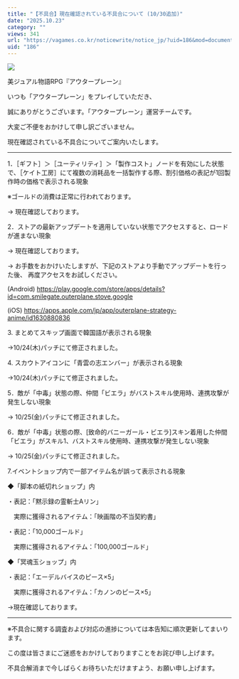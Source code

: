 ```yaml
---
title: "【不具合】現在確認されている不具合について (10/30追加)"
date: "2025.10.23"
category: ""
views: 341
url: "https://vagames.co.kr/noticewrite/notice_jp/?uid=186&mod=document"
uid: "186"
---
```


![](/images/news/live/jp/186-3374db54.png)  

  

美ジュアル物語RPG『アウタープレーン』

いつも「アウタープレーン」をプレイしていただき、

誠にありがとうございます。「アウタープレーン」運営チームです。

大変ご不便をおかけして申し訳ございません。

現在確認されている不具合についてご案内いたします。

  

* * *

  

1．［ギフト］＞［ユーティリティ］＞「製作コスト」ノードを有効にした状態で、［ケイト工房］にて複数の消耗品を一括製作する際、割引価格の表記が1回製作時の価格で表示される現象

※ゴールドの消費は正常に行われております。

→ 現在確認しております。

  

2．ストアの最新アップデートを適用していない状態でアクセスすると、ロードが進まない現象

→ 現在確認しております。

→ お手数をおかけいたしますが、下記のストアより手動でアップデートを行った後、 再度アクセスをお試しください。

  

(Android) https://play.google.com/store/apps/details?id=com.smilegate.outerplane.stove.google

  

(iOS) https://apps.apple.com/jp/app/outerplane-strategy-anime/id1630880836

  

3\. まとめてスキップ画面で韓国語が表示される現象

→10/24(木)パッチにて修正されました。

  

4\. スカウトアイコンに「青雲の志エンバー」が表示される現象

→10/24(木)パッチにて修正されました。

  

5．敵が「中毒」状態の際、仲間「ビエラ」がバストスキル使用時、連携攻撃が発生しない現象

→ 10/25(金)パッチにて修正されました。

  

6．敵が「中毒」状態の際、\[致命的バニーガール・ビエラ\]スキン着用した仲間「ビエラ」がスキル1、バストスキル使用時、連携攻撃が発生しない現象

→ 10/25(金)パッチにて修正されました。

  

7.イベントショップ内で一部アイテム名が誤って表示される現象

◆「脚本の紙切れショップ」内

・表記：「黙示録の霊斬士Aリン」 

　実際に獲得されるアイテム：「映画階の不当契約書」

・表記：「10,000ゴールド」 

　実際に獲得されるアイテム：「100,000ゴールド」

  

◆「冥魂玉ショップ」内

・表記：「エーデルバイスのピース×5」 

　実際に獲得されるアイテム：「カノンのピース×5」

→現在確認しております。

* * *

※不具合に関する調査および対応の進捗については本告知に順次更新してまいります。

この度は皆さまにご迷惑をおかけしておりますことをお詫び申し上げます。

不具合解消まで今しばらくお待ちいただけますよう、お願い申し上げます。